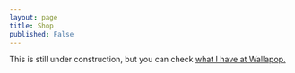```yaml
---
layout: page
title: Shop
published: False
---
```


This is still under construction, but you can check [what I have at Wallapop.](https://es.wallapop.com/user/danir-170563876)
